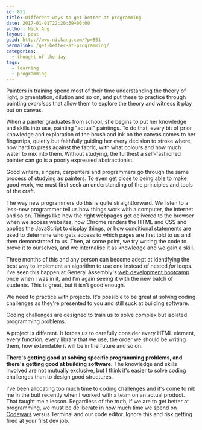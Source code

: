 ```yaml
---
id: 851
title: Different ways to get better at programming
date: 2017-01-01T22:20:39+00:00
author: Nick Ang
layout: post
guid: http://www.nickang.com/?p=851
permalink: /get-better-at-programming/
categories:
  - thought of the day
tags:
  - learning
  - programming
---
```

Painters in training spend most of their time understanding the theory of light, pigmentation, dilution and so on, and put these to practice through painting _exercises_ that allow them to explore the theory and witness it play out on canvas. 

When a painter graduates from school, she begins to put her knowledge and skills into use, painting "actual" paintings. To do that, every bit of prior knowledge and exploration of the brush and ink on the canvas comes to her fingertips, quietly but faithfully guiding her every decision to stroke where, how hard to press against the fabric, with what colours and how much water to mix into them. Without studying, the furthest a self-fashioned painter can go is a poorly expressed abstractionist.
 
Good writers, singers, carpenters and programmers go through the same process of studying as painters. To even get close to being able to make good work, we must first seek an understanding of the principles and tools of the craft. 

The way new programmers do this is quite straightforward. We listen to a less-new programmer tell us how things work with a computer, the internet and so on. Things like how the right webpages get delivered to the browser when we access websites, how Chrome renders the HTML and CSS and applies the JavaScript to display things, or how conditional statements are used to determine who gets access to which pages are first told to us and then demonstrated to us. Then, at some point, we try writing the code to prove it to ourselves, and we internalise it as knowledge and we gain a skill. 

Three months of this and any person can become adept at identifying the best way to implement an algorithm to use one instead of nested _for_ loops. I've seen this happen at General Assembly's [web development bootcamp](https://generalassemb.ly/education/web-development-immersive/singapore) once when I was in it, and I'm again seeing it with the new batch of students. This is great, but it isn't good enough. 

We need to practice with projects. It's possible to be great at solving coding challenges as they're presented to you and still suck at building software. 

Coding challenges are designed to train us to solve complex but isolated programming problems. 

A project is different. It forces us to carefully consider every HTML element, every function, every library that we use, the order we should be writing them, how extendable it will be in the future and so on. 

**There's getting good at solving specific programming problems, and there's getting good at building software.** The knowledge and skills involved are not mutually exclusive, but I think it's easier to solve coding challenges than to design good structures.  

I've been allocating too much time to coding challenges and it's come to nib me in the butt recently when I worked with a team on an actual product. That taught me a lesson. Regardless of the truth, if we are to get better at programming, we must be deliberate in how much time we spend on [Codewars](codewars.com) versus Terminal and our code editor. Ignore this and risk getting fired at your first dev job. 